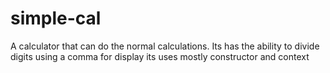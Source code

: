 # simple-cal

A calculator that can  do the normal calculations.
 Its has the ability to divide digits using a comma for  display 
 its uses mostly constructor and context
